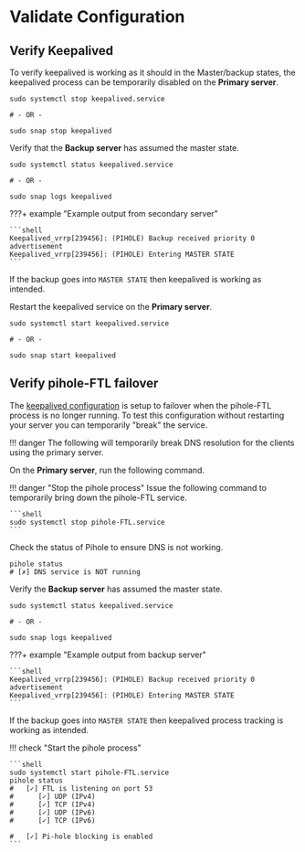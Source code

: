 # Validate Configuration

## Verify Keepalived

To verify keepalived is working as it should in the Master/backup states, the keepalived process can be temporarily disabled on the **Primary server**.

```shell
sudo systemctl stop keepalived.service

# - OR -

sudo snap stop keepalived
```

Verify that the **Backup server** has assumed the master state.

```shell
sudo systemctl status keepalived.service

# - OR -

sudo snap logs keepalived
```

???+ example "Example output from secondary server"

    ```shell
    Keepalived_vrrp[239456]: (PIHOLE) Backup received priority 0 advertisement
    Keepalived_vrrp[239456]: (PIHOLE) Entering MASTER STATE
    ```

If the backup goes into `MASTER STATE` then keepalived is working as intended.

Restart the keepalived service on the **Primary server**.

```shell
sudo systemctl start keepalived.service

# - OR -

sudo snap start keepalived
```

## Verify pihole-FTL failover

The [keepalived configuration](../configure-keepalived/) is setup to failover when the pihole-FTL process is no longer running. To test this configuration without restarting your server you can temporarily "break" the service.

!!! danger
    The following will temporarily break DNS resolution for the clients using the primary server.

On the **Primary server**, run the following command.

!!! danger "Stop the pihole process"
    Issue the following command to temporarily bring down the pihole-FTL service.

    ```shell
    sudo systemctl stop pihole-FTL.service
    ```

Check the status of Pihole to ensure DNS is not working.

```shell
pihole status
# [✗] DNS service is NOT running
```

Verify the **Backup server** has assumed the master state.

```shell
sudo systemctl status keepalived.service

# - OR -

sudo snap logs keepalived
```

???+ example "Example output from backup server"

    ```shell
    Keepalived_vrrp[239456]: (PIHOLE) Backup received priority 0 advertisement
    Keepalived_vrrp[239456]: (PIHOLE) Entering MASTER STATE
    ```

If the backup goes into `MASTER STATE` then keepalived process tracking is working as intended.

!!! check "Start the pihole process"

    ```shell
    sudo systemctl start pihole-FTL.service
    pihole status
    #   [✓] FTL is listening on port 53
    #      [✓] UDP (IPv4)
    #      [✓] TCP (IPv4)
    #      [✓] UDP (IPv6)
    #      [✓] TCP (IPv6)

    #   [✓] Pi-hole blocking is enabled
    ```
